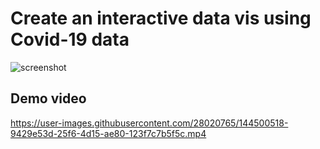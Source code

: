 # Create an interactive data vis using Covid-19 data
![screenshot](https://user-images.githubusercontent.com/28020765/144500679-998567eb-9290-4f19-844b-4db30a40f10a.PNG)
## Demo video
https://user-images.githubusercontent.com/28020765/144500518-9429e53d-25f6-4d15-ae80-123f7c7b5f5c.mp4

